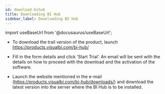 ```yaml
---
id: download-bihub
title: Downloading BI Hub
sidebar_label: Downloading BI Hub
---
```


import useBaseUrl from '@docusaurus/useBaseUrl';

* To download the trail version of the product, launch https://products.visualbi.com/bi-hub/

* Fill in the form details and click ‘Start Trial’. An email will be sent with the details on how to proceed with the download and the activation of the software.

* Launch the website mentioned in the e-mail (https://products.visualbi.com/bi-hub/downloads/) and download the latest version into the server where the BI Hub is to be installed.